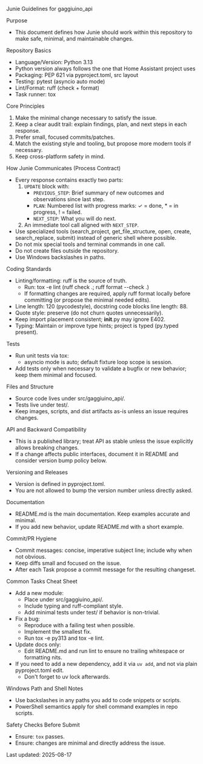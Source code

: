 Junie Guidelines for gaggiuino_api

Purpose
- This document defines how Junie should work within this repository to make safe, minimal, and maintainable changes.

Repository Basics
- Language/Version: Python 3.13
- Python version always follows the one that Home Assistant project uses
- Packaging: PEP 621 via pyproject.toml, src layout
- Testing: pytest (asyncio auto mode)
- Lint/Format: ruff (check + format)
- Task runner: tox

Core Principles
1. Make the minimal change necessary to satisfy the issue.
2. Keep a clear audit trail: explain findings, plan, and next steps in each response.
3. Prefer small, focused commits/patches.
4. Match the existing style and tooling, but propose more modern tools if necessary.
5. Keep cross-platform safety in mind.

How Junie Communicates (Process Contract)
- Every response contains exactly two parts:
  1) `UPDATE` block with:
     - `PREVIOUS_STEP`: Brief summary of new outcomes and observations since last step.
     - `PLAN`: Numbered list with progress marks: ✓ = done, * = in progress, ! = failed.
     - `NEXT_STEP`: What you will do next.
  2) An immediate tool call aligned with `NEXT_STEP`.
- Use specialized tools (search_project, get_file_structure, open, create, search_replace, submit) instead of generic shell where possible.
- Do not mix special tools and terminal commands in one call.
- Do not create files outside the repository.
- Use Windows backslashes in paths.

Coding Standards
- Linting/formatting: ruff is the source of truth.
  - Run: tox -e lint (ruff check .; ruff format --check .)
  - If formatting changes are required, apply ruff format locally before committing (or propose the minimal needed edits).
- Line length: 120 (pycodestyle), docstring code blocks line length: 88.
- Quote style: preserve (do not churn quotes unnecessarily).
- Keep import placement consistent; __init__.py may ignore E402.
- Typing: Maintain or improve type hints; project is typed (py.typed present).

Tests
- Run unit tests via tox:
  - asyncio mode is auto; default fixture loop scope is session.
- Add tests only when necessary to validate a bugfix or new behavior; keep them minimal and focused.

Files and Structure
- Source code lives under src/gaggiuino_api/.
- Tests live under test/.
- Keep images, scripts, and dist artifacts as-is unless an issue requires changes.

API and Backward Compatibility
- This is a published library; treat API as stable unless the issue explicitly allows breaking changes.
- If a change affects public interfaces, document it in README and consider version bump policy below.

Versioning and Releases
- Version is defined in pyproject.toml.
- You are not allowed to bump the version number unless directly asked.

Documentation
- README.md is the main documentation. Keep examples accurate and minimal.
- If you add new behavior, update README.md with a short example.

Commit/PR Hygiene
- Commit messages: concise, imperative subject line; include why when not obvious.
- Keep diffs small and focused on the issue.
- After each Task propose a commit message for the resulting changeset.

Common Tasks Cheat Sheet
- Add a new module:
  - Place under src/gaggiuino_api/.
  - Include typing and ruff-compliant style.
  - Add minimal tests under test/ if behavior is non-trivial.
- Fix a bug:
  - Reproduce with a failing test when possible.
  - Implement the smallest fix.
  - Run tox -e py313 and tox -e lint.
- Update docs only:
  - Edit README.md and run lint to ensure no trailing whitespace or formatting nits.
- If you need to add a new dependency, add it via `uv add`, and not via plain pyproject.toml edit.
  - Don't forget to uv lock afterwards.

Windows Path and Shell Notes
- Use backslashes in any paths you add to code snippets or scripts.
- PowerShell semantics apply for shell command examples in repo scripts.

Safety Checks Before Submit
- Ensure: `tox` passes.
- Ensure: changes are minimal and directly address the issue.

Last updated: 2025-08-17
